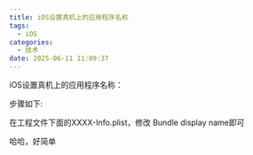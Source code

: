 ```yaml
---
title: iOS设置真机上的应用程序名称
tags:
  - iOS
categories:
  - 技术
date: 2025-06-11 11:09:37
---
```



iOS设置真机上的应用程序名称：

步骤如下:

在工程文件下面的XXXX-Info.plist，修改 Bundle display name即可

哈哈，好简单
